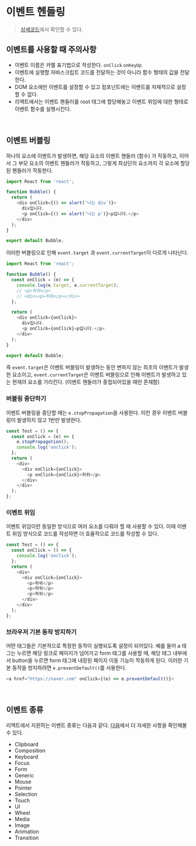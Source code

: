 # 이벤트 헨들링

> [상세코드](../src/4/ValidationSample.js)에서 확인할 수 있다.

## 이벤트를 사용할 때 주의사항

- 이벤트 이름은 카멜 표기법으로 작성한다. `onClick` `onKeyUp`
- 이벤트에 실행할 자바스크립트 코드를 전달하는 것이 아니라 함수 형태의 값을 전달한다.
- DOM 요소에만 이벤트를 설정할 수 있고 컴포넌트에는 이벤트를 자체적으로 설정할 수 없다.
- 리액트에서는 이벤트 핸들러를 root 태그에 할당해놓고 이벤트 위임에 대한 형태로 이벤트 함수를 실행시킨다.

<br/>

## 이벤트 버블링

하나의 요소에 이벤트가 발생하면, 해당 요소의 이벤트 핸들러 (함수) 가 작동하고, 이어서 그 부모 요소의 이벤트 핸들러가 작동하고, 그렇게 최상단의 요소까지 각 요소에 할당된 핸들러가 작동한다.

```js
import React from 'react';

function Bubble() {
  return (
    <div onClick={() => alert('나는 div')}>
      div입니다.
      <p onClick={() => alert('나는 p')}>p입니다.</p>
    </div>
  );
}

export default Bubble;
```

이러한 버블링으로 인해 `event.target` 과 `event.currentTarget`이 다르게 나타난다.

```js
import React from 'react';

function Bubble() {
  const onClick = (e) => {
    console.log(e.target, e.currentTarget);
    // <p>하위</p>
    // <div><p>하위</p></div>
  };

  return (
    <div onClick={onClick}>
      div입니다.
      <p onClick={onClick}>p입니다.</p>
    </div>
  );
}

export default Bubble;
```

즉 `event.target`은 이벤트 버블링이 발생하는 동안 변하지 않는 최초의 이벤트가 발생한 요소이고, `event.currentTarget`은 이벤트 버블링으로 인해 이벤트가 발생하고 있는 현재의 요소를 가리킨다. (이벤트 핸들러가 중첩되어있을 때만 존재함)

### 버블링 중단하기

이벤트 버블링을 중단할 때는 `e.stopPropagation`을 사용한다. 이런 경우 이벤트 버블링이 발생하지 않고 1번만 발생한다.

```js
const Test = () => {
  const onClick = (e) => {
    e.stopPropagation();
    console.log('onclick');
  };
  return (
    <div>
      <div onClick={onClick}>
        <p onClick={onClick}>하위</p>
      </div>
    </div>
  );
};
```

### 이벤트 위임

이벤트 위임이란 동일한 방식으로 여러 요소를 다뤄야 할 때 사용할 수 있다. 이때 이벤트 위임 방식으로 코드를 작성하면 더 효율적으로 코드를 작성할 수 있다.

```js
const Test = () => {
  const onClick = () => {
    console.log('onclick');
  };
  return (
    <div>
      <div onClick={onClick}>
        <p>하위</p>
        <p>하위</p>
        <p>하위</p>
      </div>
    </div>
  );
};
```

### 브라우저 기본 동작 방지하기

어떤 태그들은 기본적으로 특정한 동작이 실행되도록 설정이 되어있다. 예를 들어 a 태그는 누르면 해당 링크로 페이지가 넘어가고 form 태그를 사용할 때, 해당 태그 내부에서 button을 누르면 form 태그에 내장된 페이지 이동 기능이 작동하게 된다. 이러한 기본 동작을 방지하려면 `e.preventDefault()`를 사용한다.

```js
<a href="https://naver.com" onClick={(e) => e.preventDefault()}>
```

<br/>

## 이벤트 종류

리액트에서 지원하는 이벤트 종류는 다음과 같다. [다음](https://reactjs.org/docs/events.html)에서 더 자세한 사항을 확인해볼 수 있다.

- Clipboard
- Composition
- Keyboard
- Focus
- Form
- Generic
- Mouse
- Pointer
- Selection
- Touch
- UI
- Wheel
- Media
- Image
- Animation
- Transition
